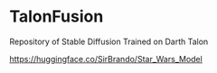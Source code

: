 # TalonFusion
Repository of Stable Diffusion Trained on Darth Talon

https://huggingface.co/SirBrando/Star_Wars_Model

